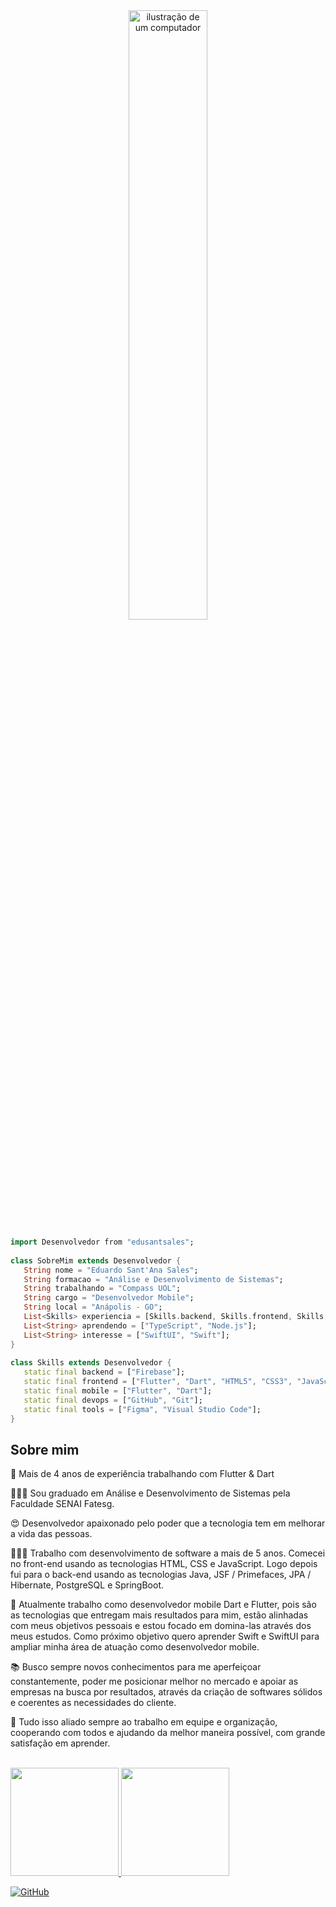 <div align="center">
  <img src="https://raw.githubusercontent.com/MicaelliMedeiros/micaellimedeiros/master/image/computer-illustration.png" alt="ilustração de um computador" min-width="50%" max-width="50%" width="50%" align="center">
</div>

```dart
import Desenvolvedor from "edusantsales";
  
class SobreMim extends Desenvolvedor {
   String nome = "Eduardo Sant'Ana Sales";
   String formacao = "Análise e Desenvolvimento de Sistemas";
   String trabalhando = "Compass UOL";
   String cargo = "Desenvolvedor Mobile";
   String local = "Anápolis - GO";
   List<Skills> experiencia = [Skills.backend, Skills.frontend, Skills.mobile, Skills.devops, Skills.tools];
   List<String> aprendendo = ["TypeScript", "Node.js"];
   List<String> interesse = ["SwiftUI", "Swift"];
}
  
class Skills extends Desenvolvedor {
   static final backend = ["Firebase"];
   static final frontend = ["Flutter", "Dart", "HTML5", "CSS3", "JavaScript"];
   static final mobile = ["Flutter", "Dart"];
   static final devops = ["GitHub", "Git"];
   static final tools = ["Figma", "Visual Studio Code"];
}
```

## Sobre mim

🚀 Mais de 4 anos de experiência trabalhando com Flutter & Dart

👨🏻‍🎓 Sou graduado em Análise e Desenvolvimento de Sistemas pela Faculdade SENAI Fatesg.

😍 Desenvolvedor apaixonado pelo poder que a tecnologia tem em melhorar a vida das pessoas.

👨🏻‍💻 Trabalho com desenvolvimento de software a mais de 5 anos. Comecei no front-end usando as tecnologias HTML, CSS e JavaScript. Logo depois fui para o back-end usando as tecnologias Java, JSF / Primefaces, JPA / Hibernate, PostgreSQL e SpringBoot.

🎯 Atualmente trabalho como desenvolvedor mobile Dart e Flutter, pois são as tecnologias que entregam mais resultados para mim, estão alinhadas com meus objetivos pessoais e estou focado em domina-las através dos meus estudos. Como próximo objetivo quero aprender Swift e SwiftUI para ampliar minha área de atuação como desenvolvedor mobile.

📚 Busco sempre novos conhecimentos para me aperfeiçoar constantemente, poder me posicionar melhor no mercado e apoiar as empresas na busca por resultados, através da criação de softwares sólidos e coerentes as necessidades do cliente.

🤝 Tudo isso aliado sempre ao trabalho em equipe e organização, cooperando com todos e ajudando da melhor maneira possível, com grande satisfação em aprender.

<br/>

<div align="left">
  <a href="https://github.com/edusantsales">
  <img height="173rem" src="https://github-readme-stats.vercel.app/api?username=edusantsales&show_icons=true&include_all_commits=false&count_private=true&theme=dracula"/>
  <img height="173rem" src="https://github-readme-stats.vercel.app/api/top-langs/?username=edusantsales&layout=compact&langs_count=7&theme=dracula"/>
</div>

[![GitHub](https://img.shields.io/github/followers/iuricode?label=seguir&style=social)](https://github.com/edusantsales)
